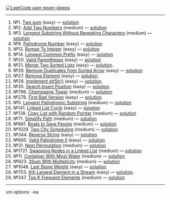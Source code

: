 [![LeetCode user never-sleeps](https://img.shields.io/badge/dynamic/json?style=for-the-badge&labelColor=black&color=%23ffa116&label=Solved&query=solved&url=https%3A%2F%2Fleetcode-badge.vercel.app%2Fapi%2Fusers%2Fnever-sleeps&logo=leetcode&logoColor=yellow)](https://leetcode.com/never-sleeps/)

--------------------------------------------------------

1. №1. [Two sum](https://leetcode.com/problems/two-sum/) (easy) — [solution](https://github.com/never-sleeps/leetcode/blob/master/src/main/java/com/leetcode/Two_Sum/Solution.java)  
2. №2. [Add Two Numbers](https://leetcode.com/problems/add-two-numbers/) (medium) — [solution](https://github.com/never-sleeps/leetcode/blob/master/src/main/java/com/leetcode/Add_Two_Numbers/Solution.java)  
3. №3. [Longest Substring Without Repeating Characters](https://leetcode.com/problems/longest-substring-without-repeating-characters/) (medium) — [solution](https://github.com/never-sleeps/leetcode/blob/master/src/main/java/com/leetcode/Longest_Substring_Without_Repeating_Characters/Solution.java)  
4. №9. [Palindrome Number](https://leetcode.com/problems/palindrome-number/) (easy) — [solution](https://github.com/never-sleeps/leetcode/blob/master/src/main/java/com/leetcode/Palindrome_Number/Solution.java)  
5. №13. [Roman To Integer](https://leetcode.com/problems/roman-to-integer/) (easy) — [solution](https://github.com/never-sleeps/leetcode/blob/master/src/main/java/com/leetcode/Roman_to_Integer/Solution.java)  
6. №14. [Longest Common Prefix](https://leetcode.com/problems/longest-common-prefix/) (easy) — [solution](https://github.com/never-sleeps/leetcode/blob/master/src/main/java/com/leetcode/Longest_Common_Prefix/Solution.java)  
7. №20. [Valid Parentheses](https://leetcode.com/problems/valid-parentheses/) (easy) — [solution](https://github.com/never-sleeps/leetcode/blob/master/src/main/java/com/leetcode/Valid_Parentheses/Solution.java)  
8. №21. [Merge Two Sorted Lists](https://leetcode.com/problems/merge-two-sorted-lists/) (easy) — [solution](https://github.com/never-sleeps/leetcode/blob/master/src/main/java/com/leetcode/Merge_Two_Sorted_Lists/Solution.java).  
9. №26. [Remove Duplicates from Sorted Array](https://leetcode.com/problems/remove-duplicates-from-sorted-array/) (easy) — [solution](https://github.com/never-sleeps/leetcode/blob/master/src/main/java/com/leetcode/Remove_Duplicates_from_Sorted_Array/Solution.java).  
10. №27. [Remove Element](https://leetcode.com/problems/remove-element/) (easy) — [solution](https://github.com/never-sleeps/leetcode/blob/master/src/main/java/com/leetcode/Remove_Element/Solution.java).  
11. №28. [Implement strStr()](https://leetcode.com/problems/implement-strstr/) (easy) — [solution](https://github.com/never-sleeps/leetcode/blob/master/src/main/java/com/leetcode/Implement_strStr/Solution.java).  
12. №35. [Search Insert Position](https://leetcode.com/problems/search-insert-position/) (easy) — [solution](https://github.com/never-sleeps/leetcode/blob/master/src/main/java/com/leetcode/Search_Insert_Position/Solution.java).  
13. №799. [Champagne Tower](https://leetcode.com/problems/champagne-tower/) (medium) — [solution](https://github.com/never-sleeps/leetcode/tree/master/src/main/java/com/leetcode/Champagne_Tower)  
14. №278. [First Bad Version](https://leetcode.com/problems/first-bad-version/) (easy) — [solution](https://github.com/never-sleeps/leetcode/blob/master/src/main/java/com/leetcode/First_Bad_Version/Solution.java).
15. №5. [Longest Palindromic Substring](https://leetcode.com/problems/longest-palindromic-substring/) (medium) — [solution](https://github.com/never-sleeps/leetcode/blob/master/src/main/java/com/leetcode/Longest_Palindromic_Substring/Solution.java)
16. №141. [Linked List Cycle](https://leetcode.com/problems/linked-list-cycle/) (easy) — [solution](https://github.com/never-sleeps/leetcode/blob/master/src/main/java/com/leetcode/Linked_List_Cycle/Solution.java)
17. №138. [Copy List with Random Pointer](https://leetcode.com/problems/copy-list-with-random-pointer/) (medium) — [solution](https://github.com/never-sleeps/leetcode/blob/master/src/main/java/com/leetcode/Copy_List_with_Random_Pointer/Solution.java)
18. №71. [Simplify Path](https://leetcode.com/problems/simplify-path/) (medium) — [solution](https://github.com/never-sleeps/leetcode/blob/master/src/main/java/com/leetcode/Simplify_Path/Solution.java)
19. №881. [Boats to Save People](https://leetcode.com/problems/boats-to-save-people/) (medium) — [solution](https://github.com/never-sleeps/leetcode/blob/master/src/main/java/com/leetcode/Boats_to_Save_People/Solution.java)
20. №1029. [Two City Scheduling](https://leetcode.com/problems/two-city-scheduling/) (medium) — [solution](https://github.com/never-sleeps/leetcode/blob/master/src/main/java/com/leetcode/Two_City_Scheduling/Solution.java)
21. №344. [Reverse String](https://leetcode.com/problems/reverse-string/) (easy) — [solution](https://github.com/never-sleeps/leetcode/blob/master/src/main/java/com/leetcode/Reverse_String/Solution.java).
22. №680. [Valid Palindrome II](https://leetcode.com/problems/valid-palindrome-ii/) (easy) — [solution](https://github.com/never-sleeps/leetcode/blob/master/src/main/java/com/leetcode/Valid_Palindrome_II/Solution.java).
23. №31. [Next Permutation](https://leetcode.com/problems/next-permutation/) (medium) — [solution](https://github.com/never-sleeps/leetcode/blob/master/src/main/java/com/leetcode/Next_Permutation/Solution.java)
24. №1721. [Swapping Nodes in a Linked List](https://leetcode.com/problems/swapping-nodes-in-a-linked-list/) (medium) — [solution](https://github.com/never-sleeps/leetcode/blob/master/src/main/java/com/leetcode/Swapping_Nodes_in_a_Linked_List/Solution.java)
25. №11. [Container With Most Water](https://leetcode.com/problems/container-with-most-water/) (medium) — [solution](https://github.com/never-sleeps/leetcode/blob/master/src/main/java/com/leetcode/Container_With_Most_Water/Solution.java)
26. №923. [3Sum With Multiplicity](https://leetcode.com/problems/3sum-with-multiplicity/) (medium) — [solution](https://github.com/never-sleeps/leetcode/blob/master/src/main/java/com/leetcode/n_3Sum_With_Multiplicity/Solution.java)
27. №1046. [Last Stone Weight](https://leetcode.com/problems/last-stone-weight/) (easy) — [solution](https://github.com/never-sleeps/leetcode/blob/master/src/main/java/com/leetcode/Last_Stone_Weight/Solution.java).
28. №703. [Kth Largest Element in a Stream](https://leetcode.com/problems/kth-largest-element-in-a-stream/) (easy) — [solution](https://github.com/never-sleeps/leetcode/blob/master/src/main/java/com/leetcode/Kth_Largest_Element_in_a_Stream/Solution.java).
29. №347. [Top K Frequent Elements](https://leetcode.com/problems/top-k-frequent-elements/) (medium) — [solution](https://github.com/never-sleeps/leetcode/blob/master/src/main/java/com/leetcode/Top_K_Frequent_Elements/Solution.java)





--------------------------------------------------------------------------------
vm options: -ea
